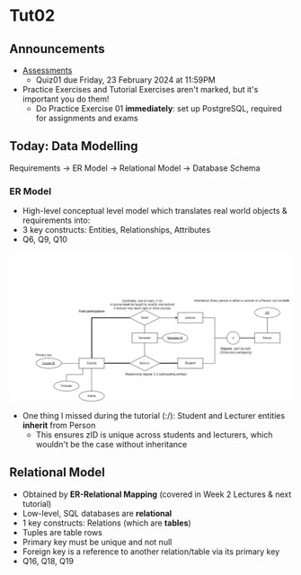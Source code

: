 # Tut02

## Announcements

- [Assessments](https://www.unsw.edu.au/course-outlines/course-outline#year=2024&term=Term%201&deliveryMode=Multimodal&deliveryFormat=Standard&teachingPeriod=T1&deliveryLocation=Kensington&courseCode=COMP3311&activityGroupId=1)
  - Quiz01 due Friday, 23 February 2024 at 11:59PM
- Practice Exercises and Tutorial Exercises aren't marked, but it's important you do them!
  - Do Practice Exercise 01 **immediately**: set up PostgreSQL, required for assignments and exams

## Today: Data Modelling

Requirements -> ER Model -> Relational Model -> Database Schema

### ER Model

- High-level conceptual level model which translates real world objects & requirements into:
- 3 key constructs: Entities, Relationships, Attributes
- Q6, Q9, Q10

![](./unsw_er_diagram.jpg)

- One thing I missed during the tutorial (:/): Student and Lecturer entities **inherit** from Person
  - This ensures zID is unique across students and lecturers, which wouldn't be the case without inheritance

## Relational Model

- Obtained by **ER-Relational Mapping** (covered in Week 2 Lectures & next tutorial)
- Low-level, SQL databases are **relational**
- 1 key constructs: Relations (which are **tables**)
- Tuples are table rows
- Primary key must be unique and not null
- Foreign key is a reference to another relation/table via its primary key
- Q16, Q18, Q19
